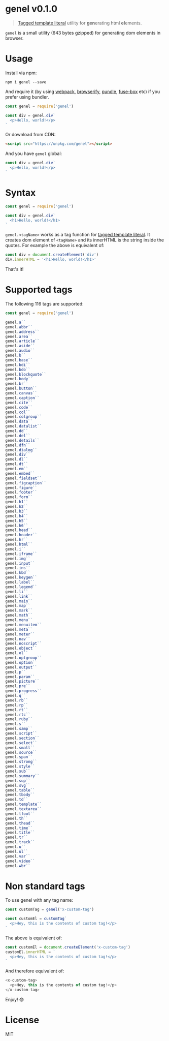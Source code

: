 # genel v0.1.0

> [Tagged template literal][tagged-template-literal] utility for **gen**erating html **el**ements.

`genel` is a small utility (643 bytes gzipped) for generating dom elements in browser.

# Usage

Install via npm:

    npm i genel --save

And require it (by using [webpack][], [browserify][], [pundle][], [fuse-box][] etc) if you prefer using bundler.

```js
const genel = require('genel')

const div = genel.div`
  <p>Hello, world!</p>
`
```

Or download from CDN:

```html　
<script src="https://unpkg.com/genel"></script>
```

And you have `genel` global:

```js
const div = genel.div`
  <p>Hello, world!</p>
`
```

# Syntax

```js
const genel = require('genel')

const div = genel.div`
  <h1>Hello, world!</h1>
`
```

`genel.<tagName>` works as a tag function for [tagged template literal][tagged-template-literal]. It creates dom element of `<tagName>` and its innerHTML is the string inside the quotes. For example the above is equivalent of:

```js
const div = document.createElement('div')
div.innerHTML = '<h1>Hello, world!</h1>'
```

That's it!

# Supported tags

The following 116 tags are supported:

```js
const genel = require('genel')

genel.a``
genel.abbr``
genel.address``
genel.area``
genel.article``
genel.aside``
genel.audio``
genel.b``
genel.base``
genel.bdi``
genel.bdo``
genel.blockquote``
genel.body``
genel.br``
genel.button``
genel.canvas``
genel.caption``
genel.cite``
genel.code``
genel.col``
genel.colgroup``
genel.data``
genel.datalist``
genel.dd``
genel.del``
genel.details``
genel.dfn``
genel.dialog``
genel.div``
genel.dl``
genel.dt``
genel.em``
genel.embed``
genel.fieldset``
genel.figcaption``
genel.figure``
genel.footer``
genel.form``
genel.h1``
genel.h2``
genel.h3``
genel.h4``
genel.h5``
genel.h6``
genel.head``
genel.header``
genel.hr``
genel.html``
genel.i``
genel.iframe``
genel.img``
genel.input``
genel.ins``
genel.kbd``
genel.keygen``
genel.label``
genel.legend``
genel.li``
genel.link``
genel.main``
genel.map``
genel.mark``
genel.math``
genel.menu``
genel.menuitem``
genel.meta``
genel.meter``
genel.nav``
genel.noscript``
genel.object``
genel.ol``
genel.optgroup``
genel.option``
genel.output``
genel.p``
genel.param``
genel.picture``
genel.pre``
genel.progress``
genel.q``
genel.rb``
genel.rp``
genel.rt``
genel.rtc``
genel.ruby``
genel.s``
genel.samp``
genel.script``
genel.section``
genel.select``
genel.small``
genel.source``
genel.span``
genel.strong``
genel.style``
genel.sub``
genel.summary``
genel.sup``
genel.svg``
genel.table``
genel.tbody``
genel.td``
genel.template``
genel.textarea``
genel.tfoot``
genel.th``
genel.thead``
genel.time``
genel.title``
genel.tr``
genel.track``
genel.u``
genel.ul``
genel.var``
genel.video``
genel.wbr``
```

# Non standard tags

To use genel with any tag name:

```js
const customTag = genel('x-custom-tag')

const customEl = customTag`
  <p>Hey, this is the contents of custom tag!</p>
`
```

The above is equivalent of:

```js
const customEl = document.createElement('x-custom-tag')
customEl.innerHTML = `
  <p>Hey, this is the contents of custom tag!</p>
`
```

And therefore equivalent of:

```js
<x-custom-tag>
  <p>Hey, this is the contents of custom tag!</p>
</x-custom-tag>
```

Enjoy! :sunglasses:

# License

MIT

[webpack]: https://webpack.js.org/
[browserify]: http://browserify.org/
[pundle]: https://github.com/steelbrain/pundle
[fuse-box]: https://github.com/fuse-box/fuse-box
[tagged-template-literal]: https://developer.mozilla.org/en-US/docs/Web/JavaScript/Reference/Template_literals#Tagged_template_literals
